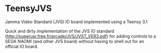 # TeensyJVS
Jamma Video Standard (JVS) IO board implemented using a Teensy 3.1

Quick and dirty implementation of the JVS IO standard (http://superusr.free.fr/arcade/JVS/JVST_VER3.pdf) for adding controls to a SEGA NAOMI (and other JVS board) without having to shell out for an official IO board.
